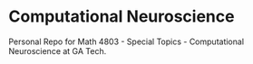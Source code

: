# Computational Neuroscience
Personal Repo for Math 4803 - Special Topics - Computational Neuroscience at GA Tech.
